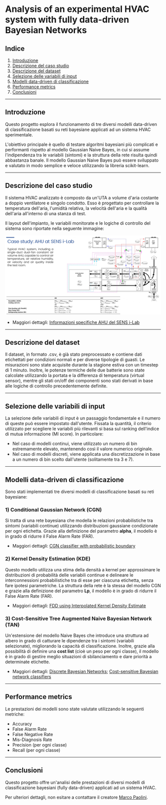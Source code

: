 # Analysis of an experimental HVAC system with fully data-driven Bayesian Networks

## Indice
1. [Introduzione](#introduzione)
2. [Descrizione del caso studio](#descrizione-del-caso-studio)
3. [Descrizione del dataset](#descrizione-del-dataset)
4. [Selezione delle variabili di input](#selezione-delle-variabili-di-input)
5. [Modelli data-driven di classificazione](#modelli-data-driven-di-classificazione)
6. [Performance metrics](#performance-metrics)
7. [Conclusioni](#conclusioni)

---

## Introduzione
Questo progetto esplora il funzionamento di tre diversi modelli data-driven di classificazione basati su reti bayesiane applicati ad un sistema HVAC sperimentale.

L'obiettivo principale è quello di testare algoritmi bayesiani più complicati e performanti rispetto al modello Gaussian Naive Bayes, in cui si assume l'indipendenza tra le variabili (sintomi) e la struttura della rete risulta quindi abbastanza banale.
Il modello Gaussian Naive Bayes può essere sviluppato e valutato in modo semplice e veloce utilizzando la libreria scikit-learn.

---

## Descrizione del caso studio
Il sistema HVAC analizzato è composto da un'UTA a volume d'aria costante a doppio ventilatore e singolo condotto.
Esso è progettato per controllare la temperatura dell'aria, l'umidità relativa, la velocità dell'aria e la qualità dell'aria all'interno di una stanza di test.

Il layout dell'impianto, le variabili monitorate e le logiche di controllo del sistema sono riportate nella seguente immagine:

![AHU Layout](figs/AHU_layout.png)

- Maggiori dettagli: [Informazioni specifiche AHU del SENS i-Lab](https://www.sciencedirect.com/science/article/pii/S0378778822006636)

---

## Descrizione del dataset
Il dataset, in formato .csv, è già stato preprocessato e contiene dati etichettati per condizioni normali e per diverse tipologie di guasti.
Le misurazioni sono state acquisite durante la stagione estiva con un timestep di 1 minuto. Inoltre, le potenze termiche delle due batterie sono state calcolate utilizzando la portata e la differenza di temperatura (virtual sensor), mentre gli stati on/off dei componenti sono stati derivati in base alle logiche di controllo precedentemente definite.

---

## Selezione delle variabili di input
La selezione delle variabili di input è un passaggio fondamentale e il numero di queste può essere impostato dall'utente.
Fissata la quantità, il criterio utilizzato per scegliere le variabili più rilevanti si basa sul ranking dell'indice di mutua informazione (MI score).
In particolare:

- Nel caso di modelli continui, viene utilizzato un numero di bin estremamente elevato, mantenendo così il valore numerico originale.
- Nel caso di modelli discreti, viene applicata una discretizzazione in base a un numero di bin scelto dall'utente (solitamente tra 3 e 7).

---

## Modelli data-driven di classificazione
Sono stati implementati tre diversi modelli di classificazione basati su reti bayesiane:

### 1) Conditional Gaussian Network (CGN)
Si tratta di una rete bayesiana che modella le relazioni probabilistiche tra sintomi (variabili continue) utilizzando distribuzioni gaussiane condizionate per ogni etichetta.
Grazie alla definizione del parametro **alpha**, il modello è in grado di ridurre il False Alarm Rate (FAR).

- Maggiori dettagli: [CGN classifier with probabilistic boundary](https://www.sciencedirect.com/science/article/pii/S1359431116310675)

### 2) Kernel Density Estimation (KDE)
Questo modello utilizza una stima della densità a kernel per approssimare le distribuzioni di probabilità delle variabili continue e delineare le interconnessioni probabilistiche tra di esse per ciascuna etichetta, senza fare ipotesi parametriche.
La struttura della rete è la stessa del modello CGN e grazie alla definizione del parametro **Lp**, il modello è in grado di ridurre il False Alarm Rate (FAR).

- Maggiori dettagli: [FDD using Interpolated Kernel Density Estimate](https://www.sciencedirect.com/science/article/pii/S0263224121002438)

### 3) Cost-Sensitive Tree Augmented Naive Bayesian Network (TAN)
Un'estensione del modello Naive Bayes che introduce una struttura ad albero in grado di catturare le dipendenze tra i sintomi (variabili selezionate), migliorando la capacità di classificazione.
Inoltre, grazie alla possibilità di definire una **cost list** (cioè un peso per ogni classe), il modello è in grado di gestire meglio situazioni di sbilanciamento e dare priorità a determinate etichette.

- Maggiori dettagli: [Discrete Bayesian Networks](https://www.sciencedirect.com/science/article/pii/S0140700719301070); [Cost-sensitive Bayesian network classifiers](https://www.sciencedirect.com/science/article/pii/S0167865514001354)

---

## Performance metrics
Le prestazioni dei modelli sono state valutate utilizzando le seguenti metriche:
- Accuracy
- False Alarm Rate
- False Negative Rate
- Mis-Diagnosis Rate
- Precision (per ogni classe)
- Recall (per ogni classe)

---

## Conclusioni
Questo progetto offre un'analisi delle prestazioni di diversi modelli di classificazione bayesiani (fully data-driven) applicati ad un sistema HVAC.

Per ulteriori dettagli, non esitare a contattare il creatore [Marco Paolini](https://github.com/Paolini408).
